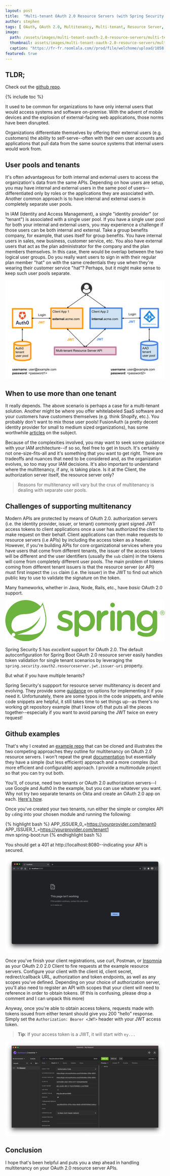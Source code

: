 ```yaml
---
layout: post
title:  "Multi-tenant OAuth 2.0 Resource Servers (with Spring Security 5)"
author: stephen
tags: [ OAuth, OAuth 2.0, Multitenancy, Multi-tenant, Resource Server, Users, User Pool, Tenant, Authorization Server, Identity Provider, Spring Boot, Spring Security, JWT, Okta, Auth0, FusionAuth ]
image: 
  path: /assets/images/multi-tenant-oauth-2.0-resource-servers/multi-tenant.png
  thumbnail: assets/images/multi-tenant-oauth-2.0-resource-servers/multi-tenant.png
  caption: "https://fr-fr.roomlala.com//prod/file/welchome/upload/1058.png"
featured: true
---
```


## TLDR;

Check out the [github repo](https://github.com/sdoxsee/examples/tree/master/multi-tenant-jwt-resourceserver).

{% include toc %}

It used to be common for organizations to have only internal users that would access systems and software on-premise. With the advent of mobile devices and the explosion of external-facing web applications, those norms have been disrupted. 

Organizations differentiate themselves by offering their external users (e.g. customers) the ability to self-serve--often with their own user accounts and applications that pull data from the same source systems that internal users would work from.

## User pools and tenants

It's often advantageous for both internal and external users to access the organization's data from the same APIs. Depending on how users are setup, you may have internal and external users in the same pool of users--differentiated only by roles or the applications they are associated with. Another common approach is to have internal and external users in completely separate user pools.

In IAM (Identity and Access Management), a single "identity provider" (or "tenant") is associated with a single user pool. If you have a single user pool for both your internal and external users, you may experience a challenge if those users can be both internal and external. Take a group benefits company, for example, that uses itself for group benefits. You have internal users in sales, new business, customer service, etc. You also have external users that act as the plan administrator for the company and the plan members themselves. In this case, there would be overlap between the two logical user groups. Do you really want users to sign in with their regular plan member "hat" on with the same credentials they use when they're wearing their customer service "hat"? Perhaps, but it might make sense to keep such user pools separate. 

![multi-tenant](/assets/images/multi-tenant-oauth-2.0-resource-servers/multi-tenant.svg)

## When to use more than one tenant

It really depends. The above scenario is perhaps a case for a multi-tenant solution. Another might be where you offer whitelabeled SaaS software and your customers have customers themselves (e.g. think Shopify, etc.). You probably don't want to mix those user pools! FusionAuth (a pretty decent identity provider for small to medium sized organizations), has some worthwhile [articles](https://fusionauth.io/learn/expert-advice/identity-basics/multi-tenancy-vs-single-tenant-idaas-solutions/) on the subject.

Because of the complexities involved, you may want to seek some guidance with your IAM architecture--if so so, feel free to get in touch. It's certainly not one-size-fits-all and it's something that you want to get right. There are tradeoffs and nuances that need to be considered and, as the organization evolves, so too may your IAM decisions. It's also important to understand where the multitenancy, if any, is taking place. Is it at the Client, the authorization server itself, the resource server only?

> Reasons for multitenancy will vary but the crux of multitenancy is dealing with separate user pools. 

## Challenges of supporting multitenancy

Modern APIs are protected by means of OAuth 2.0. authorization servers (i.e. the identity provider, issuer, or tenant) commonly grant signed JWT access tokens to client applications once a user has authorized the client to make request on their behalf. Client applications can then make requests to resource servers (i.e APIs) by including the access token as a header. However, if you're building APIs for core organizational services where you have users that come from different tenants, the issuer of the access tokens will be different and the user identifiers (usually the ```sub``` claim) in the tokens will come from completely different user pools. The main problem of tokens coming from different tenant issuers is that the resource server (or API) must first inspect the ```iss``` claim (i.e. the issuer) in the JWT to find out which public key to use to validate the signature on the token.

Many frameworks, whether in Java, Node, Rails, etc., have _basic_ OAuth 2.0 support. 

![Spring Security](/assets/images/multi-tenant-oauth-2.0-resource-servers/spring.svg) 

Spring Security 5 has _excellent_ support for OAuth 2.0. The default autoconfiguration for Spring Boot OAuth 2.0 resource server easily handles token validation for single tenant scenarios by leveraging the ```spring.security.oauth2.resourceserver.jwt.issuer-uri``` property. 

But what if you have multiple tenants? 

Spring Security's suppport for resource server multitenancy is decent and evolving. They provide some [guidance](https://docs.spring.io/spring-security/site/docs/current/reference/html5/#oauth2resourceserver-multitenancy) on options for implementing it if you need it. Unfortunately, there are some typos in the code snippets, and while code snippets are helpful, it still takes time to set things up--as there's no working git repository example (that I know of) that puts all the pieces together--especially if you want to avoid parsing the JWT twice on every request!

## Github examples

That's why I created an [example repo](https://github.com/sdoxsee/examples/tree/master/multi-tenant-jwt-resourceserver) that can be cloned and illustrates the two competing approaches they outline for multitenancy on OAuth 2.0 resource servers. I won't repeat the great [documentation](https://docs.spring.io/spring-security/site/docs/current/reference/html5/#oauth2resourceserver-multitenancy) but essentially they have a simple (but less efficient) approach and a more complex (but more efficient and configurable) approach. I provide a multimodule project so that you can try out both.

You'll, of course, need two tenants or OAuth 2.0 authorization servers--I use Google and Auth0 in the example, but you can use whatever you want. Why not try two separate tenants on Okta and create an OAuth 2.0 app on each. [Here's how](https://developer.okta.com/docs/guides/implement-oauth-for-okta/create-oauth-app/).

Once you've created your two tenants, run either the simple or complex API by `cd`ing into your chosen module and running the following:

{% highlight bash %}
APP_ISSUER_0_=https://yourprovider.com/tenant0 \
APP_ISSUER_1_=https://yourprovider.com/tenant1 \
mvn spring-boot:run
{% endhighlight bash %}

You should get a 401 at http://localhost:8080--indicating your API is secured.

![401](/assets/images/multi-tenant-oauth-2.0-resource-servers/401.png)

Once you've finish your client registrations, use curl, Postman, or [Insomnia](https://insomnia.rest/) as your OAuth 2.0 2.0 Client to fire requests at the example resource servers. Configure your client with the client id, client secret, redirect/callback URL, authorization and token endpoints, as well as any scopes you've defined. Depending on your choice of authorization server, you'll also need to register an API with scopes that your client will need to reference in order to obtain tokens. (If this is confusing, please drop a comment and I can unpack this more)

Anyway, once you're able to obtain access tokens, requests made with tokens issued from either tenant should give you 200 "hello" response. Simply set the `Authorization: Bearer <JWT>` header with your JWT access token.

> **Tip**: If your access token is a JWT, it will start with `ey...`

![401](/assets/images/multi-tenant-oauth-2.0-resource-servers/insomnia200.png)

## Conclusion

I hope that's been helpful and puts you a step ahead in handling multitenancy on your OAuth 2.0 resource server APIs.